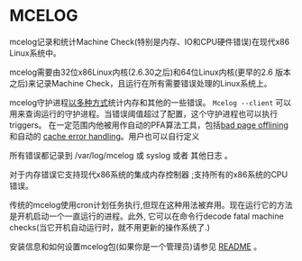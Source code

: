 # MCELOG
mcelog记录和统计Machine Check(特别是内存、IO和CPU硬件错误)在现代x86 Linux系统中。

mcelog需要由32位x86Linux内核(2.6.30之后)和64位Linux内核(更早的2.6 版本之后)来记录Machine Check，且运行在所有需要错误处理的Linux系统上。

mcelog守护进程[以多种方式](http://www.mcelog.org/error-flow.png)统计内存和其他的一些错误。 `Mcelog --client` 可以用来查询运行的守护进程。当错误阈值超过了配置，这个守护进程也可以执行triggers。 在一定范围内他被用作自动的PFA算法工具，包括[bad page offlining](http://www.mcelog.org/badpageofflining.html)和自动的 [cache error handling](http://www.mcelog.org/cache.html)。用户也可以自行定义

所有错误都记录到 /var/log/mcelog 或 syslog 或者 其他日志 。

对于内存错误它支持现代x86系统的集成内存控制器 ;支持所有的x86系统的CPU错误。

传统的mcelog使用cron计划任务执行,但现在这种用法被弃用。现在运行它的方法是开机启动一个一直运行的进程。此外, 它可以在命令行decode fatal machine checks(当它开机自动运行时，就不用更新的操作系统了.)

安装信息和如何设置mcelog包(如果你是一个管理员)请参见  [README](http://www.mcelog.org/README.html) 。


